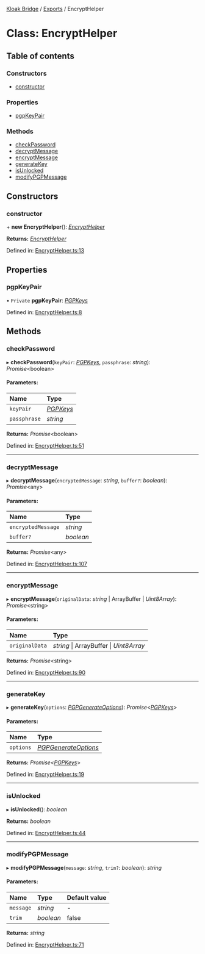 [Kloak Bridge](../README.md) / [Exports](../modules.md) / EncryptHelper

# Class: EncryptHelper

## Table of contents

### Constructors

- [constructor](encrypthelper.md#constructor)

### Properties

- [pgpKeyPair](encrypthelper.md#pgpkeypair)

### Methods

- [checkPassword](encrypthelper.md#checkpassword)
- [decryptMessage](encrypthelper.md#decryptmessage)
- [encryptMessage](encrypthelper.md#encryptmessage)
- [generateKey](encrypthelper.md#generatekey)
- [isUnlocked](encrypthelper.md#isunlocked)
- [modifyPGPMessage](encrypthelper.md#modifypgpmessage)

## Constructors

### constructor

\+ **new EncryptHelper**(): [*EncryptHelper*](encrypthelper.md)

**Returns:** [*EncryptHelper*](encrypthelper.md)

Defined in: [EncryptHelper.ts:13](https://github.com/CoNET-project/kloak-bridge/blob/8b4497c/src/EncryptHelper.ts#L13)

## Properties

### pgpKeyPair

• `Private` **pgpKeyPair**: [*PGPKeys*](../interfaces/pgpkeys.md)

Defined in: [EncryptHelper.ts:8](https://github.com/CoNET-project/kloak-bridge/blob/8b4497c/src/EncryptHelper.ts#L8)

## Methods

### checkPassword

▸ **checkPassword**(`keyPair`: [*PGPKeys*](../interfaces/pgpkeys.md), `passphrase`: *string*): *Promise*<boolean\>

#### Parameters:

Name | Type |
:------ | :------ |
`keyPair` | [*PGPKeys*](../interfaces/pgpkeys.md) |
`passphrase` | *string* |

**Returns:** *Promise*<boolean\>

Defined in: [EncryptHelper.ts:51](https://github.com/CoNET-project/kloak-bridge/blob/8b4497c/src/EncryptHelper.ts#L51)

___

### decryptMessage

▸ **decryptMessage**(`encryptedMessage`: *string*, `buffer?`: *boolean*): *Promise*<any\>

#### Parameters:

Name | Type |
:------ | :------ |
`encryptedMessage` | *string* |
`buffer?` | *boolean* |

**Returns:** *Promise*<any\>

Defined in: [EncryptHelper.ts:107](https://github.com/CoNET-project/kloak-bridge/blob/8b4497c/src/EncryptHelper.ts#L107)

___

### encryptMessage

▸ **encryptMessage**(`originalData`: *string* \| ArrayBuffer \| *Uint8Array*): *Promise*<string\>

#### Parameters:

Name | Type |
:------ | :------ |
`originalData` | *string* \| ArrayBuffer \| *Uint8Array* |

**Returns:** *Promise*<string\>

Defined in: [EncryptHelper.ts:90](https://github.com/CoNET-project/kloak-bridge/blob/8b4497c/src/EncryptHelper.ts#L90)

___

### generateKey

▸ **generateKey**(`options`: [*PGPGenerateOptions*](../interfaces/pgpgenerateoptions.md)): *Promise*<[*PGPKeys*](../interfaces/pgpkeys.md)\>

#### Parameters:

Name | Type |
:------ | :------ |
`options` | [*PGPGenerateOptions*](../interfaces/pgpgenerateoptions.md) |

**Returns:** *Promise*<[*PGPKeys*](../interfaces/pgpkeys.md)\>

Defined in: [EncryptHelper.ts:19](https://github.com/CoNET-project/kloak-bridge/blob/8b4497c/src/EncryptHelper.ts#L19)

___

### isUnlocked

▸ **isUnlocked**(): *boolean*

**Returns:** *boolean*

Defined in: [EncryptHelper.ts:44](https://github.com/CoNET-project/kloak-bridge/blob/8b4497c/src/EncryptHelper.ts#L44)

___

### modifyPGPMessage

▸ **modifyPGPMessage**(`message`: *string*, `trim?`: *boolean*): *string*

#### Parameters:

Name | Type | Default value |
:------ | :------ | :------ |
`message` | *string* | - |
`trim` | *boolean* | false |

**Returns:** *string*

Defined in: [EncryptHelper.ts:71](https://github.com/CoNET-project/kloak-bridge/blob/8b4497c/src/EncryptHelper.ts#L71)

